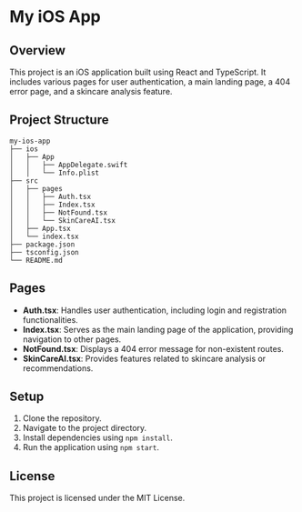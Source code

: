 # My iOS App

## Overview
This project is an iOS application built using React and TypeScript. It includes various pages for user authentication, a main landing page, a 404 error page, and a skincare analysis feature.

## Project Structure
```
my-ios-app
├── ios
│   ├── App
│   │   ├── AppDelegate.swift
│   │   └── Info.plist
├── src
│   ├── pages
│   │   ├── Auth.tsx
│   │   ├── Index.tsx
│   │   ├── NotFound.tsx
│   │   └── SkinCareAI.tsx
│   ├── App.tsx
│   └── index.tsx
├── package.json
├── tsconfig.json
└── README.md
```

## Pages
- **Auth.tsx**: Handles user authentication, including login and registration functionalities.
- **Index.tsx**: Serves as the main landing page of the application, providing navigation to other pages.
- **NotFound.tsx**: Displays a 404 error message for non-existent routes.
- **SkinCareAI.tsx**: Provides features related to skincare analysis or recommendations.

## Setup
1. Clone the repository.
2. Navigate to the project directory.
3. Install dependencies using `npm install`.
4. Run the application using `npm start`.

## License
This project is licensed under the MIT License.